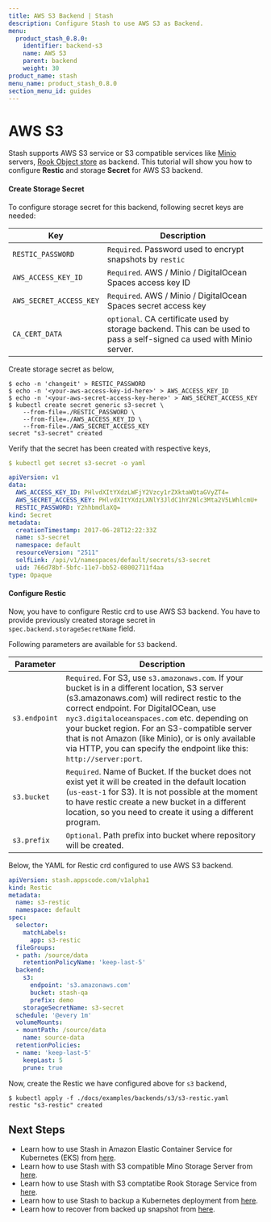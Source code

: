 ```yaml
---
title: AWS S3 Backend | Stash
description: Configure Stash to use AWS S3 as Backend.
menu:
  product_stash_0.8.0:
    identifier: backend-s3
    name: AWS S3
    parent: backend
    weight: 30
product_name: stash
menu_name: product_stash_0.8.0
section_menu_id: guides
---
```


# AWS S3

Stash supports AWS S3 service or S3 compatible services like [Minio](https://minio.io/) servers, [Rook Object store](https://rook.io/docs/rook/master/object.html) as backend. This tutorial will show you how to configure **Restic** and storage **Secret** for AWS S3 backend.

#### Create Storage Secret

To configure storage secret for this backend, following secret keys are needed:

| Key                     | Description                                                     |
|-------------------------|-----------------------------------------------------------------|
| `RESTIC_PASSWORD`       | `Required`. Password used to encrypt snapshots by `restic`      |
| `AWS_ACCESS_KEY_ID`     | `Required`. AWS / Minio / DigitalOcean Spaces access key ID     |
| `AWS_SECRET_ACCESS_KEY` | `Required`. AWS / Minio / DigitalOcean Spaces secret access key |
| `CA_CERT_DATA`          | `optional`. CA certificate used by storage backend. This can be used to pass a self-signed ca used with Minio server. |

Create storage secret as below,

```console
$ echo -n 'changeit' > RESTIC_PASSWORD
$ echo -n '<your-aws-access-key-id-here>' > AWS_ACCESS_KEY_ID
$ echo -n '<your-aws-secret-access-key-here>' > AWS_SECRET_ACCESS_KEY
$ kubectl create secret generic s3-secret \
    --from-file=./RESTIC_PASSWORD \
    --from-file=./AWS_ACCESS_KEY_ID \
    --from-file=./AWS_SECRET_ACCESS_KEY
secret "s3-secret" created
```

Verify that the secret has been created with respective keys,

```yaml
$ kubectl get secret s3-secret -o yaml

apiVersion: v1
data:
  AWS_ACCESS_KEY_ID: PHlvdXItYXdzLWFjY2Vzcy1rZXktaWQtaGVyZT4=
  AWS_SECRET_ACCESS_KEY: PHlvdXItYXdzLXNlY3JldC1hY2Nlc3Mta2V5LWhlcmU+
  RESTIC_PASSWORD: Y2hhbmdlaXQ=
kind: Secret
metadata:
  creationTimestamp: 2017-06-28T12:22:33Z
  name: s3-secret
  namespace: default
  resourceVersion: "2511"
  selfLink: /api/v1/namespaces/default/secrets/s3-secret
  uid: 766d78bf-5bfc-11e7-bb52-08002711f4aa
type: Opaque
```

#### Configure Restic

Now, you have to configure Restic crd to use AWS S3 backend. You have to provide previously created storage secret in `spec.backend.storageSecretName` field.

Following parameters are available for `S3` backend.

| Parameter     | Description                                                                     |
|---------------|---------------------------------------------------------------------------------|
| `s3.endpoint` | `Required`. For S3, use `s3.amazonaws.com`. If your bucket is in a different location, S3 server (s3.amazonaws.com) will redirect restic to the correct endpoint. For DigitalOCean, use `nyc3.digitaloceanspaces.com` etc. depending on your bucket region. For an S3-compatible server that is not Amazon (like Minio), or is only available via HTTP, you can specify the endpoint like this: `http://server:port`. |
| `s3.bucket`   | `Required`. Name of Bucket. If the bucket does not exist yet it will be created in the default location (`us-east-1` for S3). It is not possible at the moment to have restic create a new bucket in a different location, so you need to create it using a different program.        |
| `s3.prefix`   | `Optional`. Path prefix into bucket where repository will be created.           |

Below, the YAML for Restic crd configured to use AWS S3 backend.

```yaml
apiVersion: stash.appscode.com/v1alpha1
kind: Restic
metadata:
  name: s3-restic
  namespace: default
spec:
  selector:
    matchLabels:
      app: s3-restic
  fileGroups:
  - path: /source/data
    retentionPolicyName: 'keep-last-5'
  backend:
    s3:
      endpoint: 's3.amazonaws.com'
      bucket: stash-qa
      prefix: demo
    storageSecretName: s3-secret
  schedule: '@every 1m'
  volumeMounts:
  - mountPath: /source/data
    name: source-data
  retentionPolicies:
  - name: 'keep-last-5'
    keepLast: 5
    prune: true
```

Now, create the Restic we have configured above for `s3` backend,

```console
$ kubectl apply -f ./docs/examples/backends/s3/s3-restic.yaml
restic "s3-restic" created
```

## Next Steps

- Learn how to use Stash in Amazon Elastic Container Service for Kubernetes (EKS) from [here](/docs/guides/platforms/eks.md).
- Learn how to use Stash with S3 compatible Mino Storage Server from [here](/docs/guides/minio.md).
- Learn how to use Stash with S3 comptatibe Rook Storage Service from [here](/docs/guides/rook.md).
- Learn how to use Stash to backup a Kubernetes deployment from [here](/docs/guides/backup.md).
- Learn how to recover from backed up snapshot from [here](/docs/guides/restore.md).